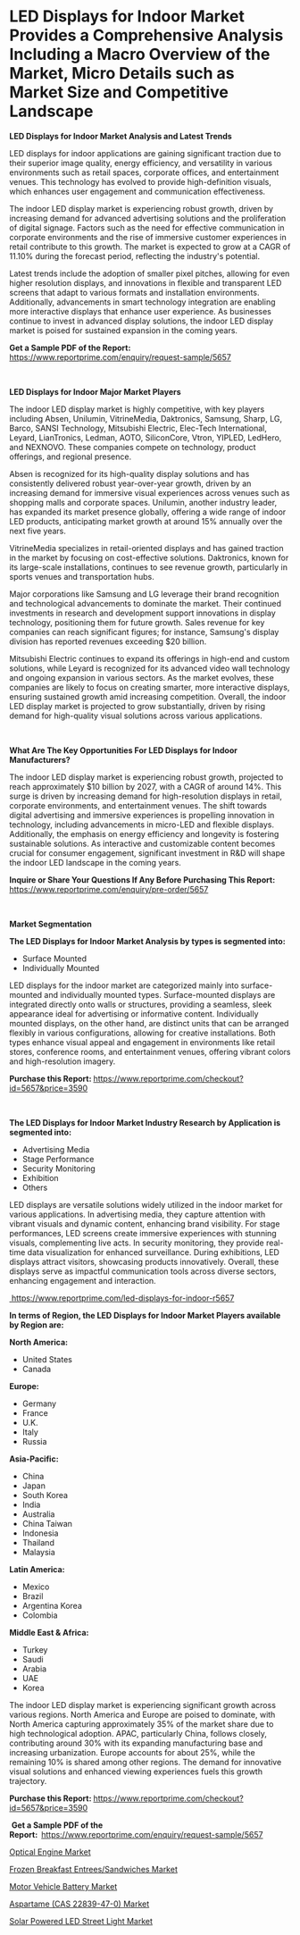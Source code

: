 <p><h1>LED Displays for Indoor Market Provides a Comprehensive Analysis Including a Macro Overview of the Market, Micro Details such as Market Size and Competitive Landscape</h1></p><p><strong>LED Displays for Indoor Market Analysis and Latest Trends</strong></p>
<p><p>LED displays for indoor applications are gaining significant traction due to their superior image quality, energy efficiency, and versatility in various environments such as retail spaces, corporate offices, and entertainment venues. This technology has evolved to provide high-definition visuals, which enhances user engagement and communication effectiveness.</p><p>The indoor LED display market is experiencing robust growth, driven by increasing demand for advanced advertising solutions and the proliferation of digital signage. Factors such as the need for effective communication in corporate environments and the rise of immersive customer experiences in retail contribute to this growth. The market is expected to grow at a CAGR of 11.10% during the forecast period, reflecting the industry's potential.</p><p>Latest trends include the adoption of smaller pixel pitches, allowing for even higher resolution displays, and innovations in flexible and transparent LED screens that adapt to various formats and installation environments. Additionally, advancements in smart technology integration are enabling more interactive displays that enhance user experience. As businesses continue to invest in advanced display solutions, the indoor LED display market is poised for sustained expansion in the coming years.</p></p>
<p><strong>Get a Sample PDF of the Report:&nbsp;</strong> <a href="https://www.reportprime.com/enquiry/request-sample/5657?utm_campaign=1091&utm_medium=2&utm_source=Github&utm_content=ia&utm_term=10102024&utm_id=led-displays-for-indoor">https://www.reportprime.com/enquiry/request-sample/5657</a></p>
<p>&nbsp;</p>
<p><strong>LED Displays for Indoor Major Market Players</strong></p>
<p><p>The indoor LED display market is highly competitive, with key players including Absen, Unilumin, VitrineMedia, Daktronics, Samsung, Sharp, LG, Barco, SANSI Technology, Mitsubishi Electric, Elec-Tech International, Leyard, LianTronics, Ledman, AOTO, SiliconCore, Vtron, YIPLED, LedHero, and NEXNOVO. These companies compete on technology, product offerings, and regional presence.</p><p>Absen is recognized for its high-quality display solutions and has consistently delivered robust year-over-year growth, driven by an increasing demand for immersive visual experiences across venues such as shopping malls and corporate spaces. Unilumin, another industry leader, has expanded its market presence globally, offering a wide range of indoor LED products, anticipating market growth at around 15% annually over the next five years.</p><p>VitrineMedia specializes in retail-oriented displays and has gained traction in the market by focusing on cost-effective solutions. Daktronics, known for its large-scale installations, continues to see revenue growth, particularly in sports venues and transportation hubs.</p><p>Major corporations like Samsung and LG leverage their brand recognition and technological advancements to dominate the market. Their continued investments in research and development support innovations in display technology, positioning them for future growth. Sales revenue for key companies can reach significant figures; for instance, Samsung's display division has reported revenues exceeding $20 billion.</p><p>Mitsubishi Electric continues to expand its offerings in high-end and custom solutions, while Leyard is recognized for its advanced video wall technology and ongoing expansion in various sectors. As the market evolves, these companies are likely to focus on creating smarter, more interactive displays, ensuring sustained growth amid increasing competition. Overall, the indoor LED display market is projected to grow substantially, driven by rising demand for high-quality visual solutions across various applications.</p></p>
<p>&nbsp;</p>
<p><strong>What Are The Key Opportunities For LED Displays for Indoor Manufacturers?</strong></p>
<p><p>The indoor LED display market is experiencing robust growth, projected to reach approximately $10 billion by 2027, with a CAGR of around 14%. This surge is driven by increasing demand for high-resolution displays in retail, corporate environments, and entertainment venues. The shift towards digital advertising and immersive experiences is propelling innovation in technology, including advancements in micro-LED and flexible displays. Additionally, the emphasis on energy efficiency and longevity is fostering sustainable solutions. As interactive and customizable content becomes crucial for consumer engagement, significant investment in R&D will shape the indoor LED landscape in the coming years.</p></p>
<p><strong>Inquire or Share Your Questions If Any Before Purchasing This Report:</strong> <a href="https://www.reportprime.com/enquiry/pre-order/5657?utm_campaign=1091&utm_medium=2&utm_source=Github&utm_content=ia&utm_term=10102024&utm_id=led-displays-for-indoor">https://www.reportprime.com/enquiry/pre-order/5657</a></p>
<p>&nbsp;</p>
<p><strong>Market Segmentation</strong></p>
<p><strong>The LED Displays for Indoor Market Analysis by types is segmented into:</strong></p>
<p><ul><li>Surface Mounted</li><li>Individually Mounted</li></ul></p>
<p><p>LED displays for the indoor market are categorized mainly into surface-mounted and individually mounted types. Surface-mounted displays are integrated directly onto walls or structures, providing a seamless, sleek appearance ideal for advertising or informative content. Individually mounted displays, on the other hand, are distinct units that can be arranged flexibly in various configurations, allowing for creative installations. Both types enhance visual appeal and engagement in environments like retail stores, conference rooms, and entertainment venues, offering vibrant colors and high-resolution imagery.</p></p>
<p><strong>Purchase this Report:&nbsp;</strong><a href="https://www.reportprime.com/checkout?id=5657&price=3590&utm_campaign=1091&utm_medium=2&utm_source=Github&utm_content=ia&utm_term=10102024&utm_id=led-displays-for-indoor">https://www.reportprime.com/checkout?id=5657&price=3590</a></p>
<p>&nbsp;</p>
<p><strong>The LED Displays for Indoor Market Industry Research by Application is segmented into:</strong></p>
<p><ul><li>Advertising Media</li><li>Stage Performance</li><li>Security Monitoring</li><li>Exhibition</li><li>Others</li></ul></p>
<p><p>LED displays are versatile solutions widely utilized in the indoor market for various applications. In advertising media, they capture attention with vibrant visuals and dynamic content, enhancing brand visibility. For stage performances, LED screens create immersive experiences with stunning visuals, complementing live acts. In security monitoring, they provide real-time data visualization for enhanced surveillance. During exhibitions, LED displays attract visitors, showcasing products innovatively. Overall, these displays serve as impactful communication tools across diverse sectors, enhancing engagement and interaction.</p></p>
<p><a href="https://www.reportprime.com/led-displays-for-indoor-r5657?utm_campaign=1091&utm_medium=2&utm_source=Github&utm_content=ia&utm_term=10102024&utm_id=led-displays-for-indoor">&nbsp;https://www.reportprime.com/led-displays-for-indoor-r5657</a></p>
<p><strong>In terms of Region, the LED Displays for Indoor Market Players available by Region are:</strong></p>
<p>
    <p> <strong> North America: </strong>
        <ul>
            <li>United States</li>
            <li>Canada</li>
        </ul>
        </p> 
    <p> <strong> Europe: </strong>
        <ul>
            <li>Germany</li>
            <li>France</li>
            <li>U.K.</li>
            <li>Italy</li>
            <li>Russia</li>
        </ul>
        </p> 
    <p> <strong> Asia-Pacific: </strong>
        <ul>
            <li>China</li>
            <li>Japan</li>
            <li>South Korea</li>
            <li>India</li>
            <li>Australia</li>
            <li>China Taiwan</li>
            <li>Indonesia</li>
            <li>Thailand</li>
            <li>Malaysia</li>
        </ul>
        </p> 
    <p> <strong> Latin America: </strong>
        <ul>
            <li>Mexico</li>
            <li>Brazil</li>
            <li>Argentina Korea</li>
            <li>Colombia</li>
        </ul>
        </p> 
    <p> <strong> Middle East & Africa: </strong>
        <ul>
            <li>Turkey</li>
            <li>Saudi</li>
            <li>Arabia</li>
            <li>UAE</li>
            <li>Korea</li>
        </ul>
    </p>
    </p>
<p><p>The indoor LED display market is experiencing significant growth across various regions. North America and Europe are poised to dominate, with North America capturing approximately 35% of the market share due to high technological adoption. APAC, particularly China, follows closely, contributing around 30% with its expanding manufacturing base and increasing urbanization. Europe accounts for about 25%, while the remaining 10% is shared among other regions. The demand for innovative visual solutions and enhanced viewing experiences fuels this growth trajectory.</p></p>
<p><strong>Purchase this Report: </strong><a href="https://www.reportprime.com/checkout?id=5657&price=3590&utm_campaign=1091&utm_medium=2&utm_source=Github&utm_content=ia&utm_term=10102024&utm_id=led-displays-for-indoor">https://www.reportprime.com/checkout?id=5657&price=3590</a></p>
<p>&nbsp;<strong>Get a Sample PDF of the Report:&nbsp;&nbsp;</strong><a href="https://www.reportprime.com/enquiry/request-sample/5657?utm_campaign=1091&utm_medium=2&utm_source=Github&utm_content=ia&utm_term=10102024&utm_id=led-displays-for-indoor">https://www.reportprime.com/enquiry/request-sample/5657</a></p>
<p><strong></strong></p>
<p><p><a href="https://github.com/pinesamshigoz/Market-Research-Report-List-1/blob/main/optical-engine-market.md?utm_campaign=1091&utm_medium=2&utm_source=Github&utm_content=ia&utm_term=10102024&utm_id=led-displays-for-indoor">Optical Engine Market</a></p><p><a href="https://issuu.com/reportprime-2/docs/frozen-breakfast-entreessandwiches-_5ff1bd037af90f?utm_campaign=1091&utm_medium=2&utm_source=Github&utm_content=ia&utm_term=10102024&utm_id=led-displays-for-indoor">Frozen Breakfast Entrees/Sandwiches Market</a></p><p><a href="https://www.linkedin.com/pulse/motor-vehicle-battery-market-maturity-analysis-regional-npfqc?utm_campaign=1091&utm_medium=2&utm_source=Github&utm_content=ia&utm_term=10102024&utm_id=led-displays-for-indoor">Motor Vehicle Battery Market</a></p><p><a href="https://issuu.com/reportprime-2/docs/aspartame-cas-22839-47-0-market-siz_f8ed37df0c4e4c?utm_campaign=1091&utm_medium=2&utm_source=Github&utm_content=ia&utm_term=10102024&utm_id=led-displays-for-indoor">Aspartame (CAS 22839-47-0) Market</a></p><p><a href="https://www.linkedin.com/pulse/solar-powered-led-street-light-market-evolution-future-hlsac?utm_campaign=1091&utm_medium=2&utm_source=Github&utm_content=ia&utm_term=10102024&utm_id=led-displays-for-indoor">Solar Powered LED Street Light Market</a></p></p>